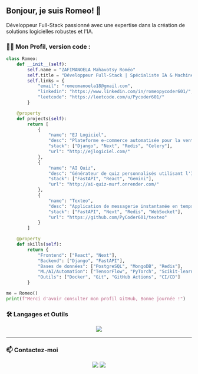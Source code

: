 ## Bonjour, je suis Romeo! 👋

Développeur Full-Stack passionné avec une expertise dans la création de solutions logicielles robustes et l'IA.

### 👨‍💻 Mon Profil, version code :

```python
class Romeo:
    def __init__(self):
        self.name = "ZAFIMANOELA Mahavotsy Roméo"
        self.title = "Développeur Full-Stack | Spécialiste IA & Machine Learning"
        self.links = {
            "email": "romeomanoela18@gmail.com",
            "linkedin": "https://www.linkedin.com/in/romeopycoder601/",
            "leetcode": "https://leetcode.com/u/Pycoder601/"
        }

    @property
    def projects(self):
        return [
            {
                "name": "EJ Logiciel",
                "desc": "Plateforme e-commerce automatisée pour la vente de licences logicielles.",
                "stack": ["Django", "Next", "Redis", "Celery"],
                "url": "http://ejlogiciel.com/"
            },
            {
                "name": "AI Quiz",
                "desc": "Générateur de quiz personnalisés utilisant l'IA (Gemini) pour un apprentissage interactif.",
                "stack": ["FastAPI", "React", "Gemini"],
                "url": "http://ai-quiz-murf.onrender.com/"
            },
            {
                "name": "Texteo",
                "desc": "Application de messagerie instantanée en temps réel, inspirée de WhatsApp.",
                "stack": ["FastAPI", "Next", "Redis", "WebSocket"],
                "url": "https://github.com/PyCoder601/texteo"
            }
        ]

    @property
    def skills(self):
        return {
            "Frontend": ["React", "Next"],
            "Backend": ["Django", "FastAPI"],
            "Bases de données": ["PostgreSQL", "MongoDB", "Redis"],
            "ML/AI/Automation": ["TensorFlow", "PyTorch", "Scikit-learn", "n8n"],
            "Outils": ["Docker", "Git", "GitHub Actions", "CI/CD"]
        }

me = Romeo()
print(f"Merci d'avoir consulter mon profil GitHub, Bonne journée !")

```

### 🛠️ Langages et Outils

<p align="center">
  <a href="https://skillicons.dev">
    <img src="https://skillicons.dev/icons?i=python,typescript,java,react,nextjs,nodejs,django,fastapi,postgres,mongodb,redis,docker,nginx,git,githubactions,tensorflow,pytorch,selenium,pycharm,vscode&perline=10" />
  </a>
</p>

---

### 📫 Contactez-moi

<p align="center">
  <a href="mailto:romeomanoela18@gmail.com"><img src="https://img.shields.io/badge/Gmail-D14836?style=for-the-badge&logo=gmail&logoColor=white" /></a>
  <a href="https://www.linkedin.com/in/romeopycoder601/"><img src="https://img.shields.io/badge/LinkedIn-0077B5?style=for-the-badge&logo=linkedin&logoColor=white" /></a>
</p>
